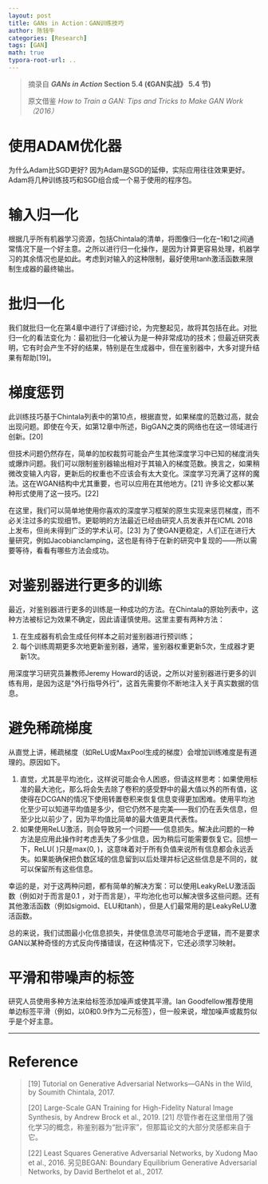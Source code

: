 ```yaml
---
layout: post
title: GANs in Action：GAN训练技巧
author: 陈钱牛
categories: [Research]
tags: [GAN]
math: true
typora-root-url: ..
---
```



> 摘录自  ***GANs in Action* Section 5.4 (《GAN实战》 5.4 节)** 
> 
> 原文借鉴 *How to Train a GAN: Tips and Tricks to Make GAN Work （2016）*

# 使用ADAM优化器
为什么Adam比SGD更好? 因为Adam是SGD的延伸，实际应用往往效果更好。Adam将几种训练技巧和SGD组合成一个易于使用的程序包。

# 输入归一化
根据几乎所有机器学习资源，包括Chintala的清单，将图像归一化在–1和1之间通常情况下是一个好主意。之所以进行归一化操作，是因为计算更容易处理，机器学习的其余情况也是如此。考虑到对输入的这种限制，最好使用tanh激活函数来限制生成器的最终输出。


# 批归一化
我们就批归一化在第4章中进行了详细讨论，为完整起见，故将其包括在此。对批归一化的看法变化为：最初批归一化被认为是一种非常成功的技术；但最近研究表明，它有时会产生不好的结果，特别是在生成器中，但在鉴别器中，大多对提升结果有帮助[19]。

# 梯度惩罚
此训练技巧基于Chintala列表中的第10点，根据直觉，如果梯度的范数过高，就会出现问题。即使在今天，如第12章中所述，BigGAN之类的网络也在这一领域进行创新。[20]

但技术问题仍然存在，简单的加权裁剪可能会产生其他深度学习中已知的梯度消失或爆炸问题。我们可以限制鉴别器输出相对于其输入的梯度范数。换言之，如果稍微改变输入内容，更新后的权重也不应该会有太大变化。深度学习充满了这样的魔法。这在WGAN结构中尤其重要，也可以应用在其他地方。[21] 许多论文都以某种形式使用了这一技巧。[22]

在这里，我们可以简单地使用你喜欢的深度学习框架的原生实现来惩罚梯度，而不必关注过多的实现细节。更聪明的方法最近已经由研究人员发表并在ICML 2018上发布，但尚未得到广泛的学术认可。[23] 为了使GAN更稳定，人们正在进行大量研究，例如Jacobianclamping，这也是有待于在新的研究中复现的——所以需要等待，看看有哪些方法会成功。

# 对鉴别器进行更多的训练
最近，对鉴别器进行更多的训练是一种成功的方法。在Chintala的原始列表中，这种方法被标记为效果不确定，因此请谨慎使用。这里主要有两种方法：

1. 在生成器有机会生成任何样本之前对鉴别器进行预训练；
2. 每个训练周期更多次地更新鉴别器，通常，鉴别器权重更新5次，生成器才更新1次。
   
用深度学习研究员兼教师Jeremy Howard的话说，之所以对鉴别器进行更多的训练有用，是因为这是“外行指导外行”，这首先需要你不断地注入关于真实数据的信息。

# 避免稀疏梯度
从直觉上讲，稀疏梯度（如ReLU或MaxPool生成的梯度）会增加训练难度是有道理的。原因如下。
1. 直觉，尤其是平均池化，这样说可能会令人困惑，但请这样思考：如果使用标准的最大池化，那么将会失去除了卷积的感受野中的最大值以外的所有值，这使得在DCGAN的情况下使用转置卷积来恢复信息变得更加困难。使用平均池化至少可以知道平均值是多少，但它仍然不是完美——我们仍在丢失信息，但至少比以前少了，因为平均值比简单的最大值更具代表性。
2. 如果使用ReLU激活，则会导致另一个问题——信息损失。解决此问题的一种方法是应用此操作时考虑丢失了多少信息，因为稍后可能需要恢复它。回想一下，ReLU( )只是max(0, )，这意味着对于所有负值来说所有信息都会永远丢失。如果能确保把负数区域的信息留到以后处理并标记这些信息是不同的，就可以保留所有这些信息。
 
幸运的是，对于这两种问题，都有简单的解决方案：可以使用LeakyReLU激活函数（例如对于而言是0.1 ，对于而言是），平均池化也可以解决很多这些问题。还有其他激活函数（例如sigmoid、ELU和tanh），但是人们最常用的是LeakyReLU激活函数。

总的来说，我们试图最小化信息损失，并使信息流尽可能地合乎逻辑，而不是要求GAN以某种奇怪的方式反向传播错误，在这种情况下，它还必须学习映射。

# 平滑和带噪声的标签
研究人员使用多种方法来给标签添加噪声或使其平滑。Ian Goodfellow推荐使用单边标签平滑（例如，以0和0.9作为二元标签），但一般来说，增加噪声或裁剪似乎是个好主意。


---
# Reference
> [19] Tutorial on Generative Adversarial Networks—GANs in the Wild, by Soumith Chintala, 2017.
> 
> [20] Large-Scale GAN Training for High-Fidelity Natural Image Synthesis, by Andrew Brock et al., 2019.
> [21] 尽管作者在这里借用了强化学习的概念，称鉴别器为“批评家”，但那篇论文的大部分灵感都来自于它。
> 
> [22] Least Squares Generative Adversarial Networks, by Xudong Mao et al., 2016. 另见BEGAN: Boundary Equilibrium Generative Adversarial Networks, by David Berthelot et al., 2017.